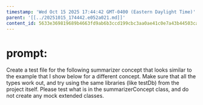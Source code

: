 ```yaml
---
timestamp: 'Wed Oct 15 2025 17:44:42 GMT-0400 (Eastern Daylight Time)'
parent: '[[../20251015_174442.e052a021.md]]'
content_id: 5633e369819689b4663fd9ab6b3ccd199cbc3aa0ae41c0e7a43b44503caa9042
---
```


# prompt:

Create a test file for the following summarizer concept that looks similar to the example that I show below for a different concept.  Make sure that all the types work out, and try using the same libraries (like testDb) from the project itself.  Please test what is in the summarizerConcept class, and do not create any mock extended classes.
